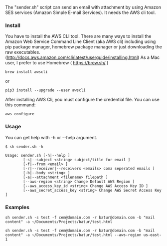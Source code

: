The "sender.sh" script can send an email with attachment by using Amazon SES services (Amazon Simple E-mail Services). It needs the AWS cli tool.

### Install

You have to install the AWS CLI tool.
There are many ways to install the Amazon Web Service Command Line Client (aka AWS cli) including using pip package manager, homebrew package manager or just downloading the raw executables.(http://docs.aws.amazon.com/cli/latest/userguide/installing.html)
As a Mac user, I prefer to use Homebrew ( https://brew.sh/ )

```
brew install awscli
```
or 
```
pip3 install --upgrade --user awscli
```

After installing AWS Cli, you must configure the credential file. You can use this command:

```
aws configure
```
### Usage

You can get help with -h or --help argument.

```
$ sh sender.sh -h

Usage: sender.sh [-h|--help ]
        [-s|--subject <string> subject/title for email ]
        [-f|--from <email> ]
        [-r|--receiver|--receivers <emails> coma seperated emails ]
        [-b|--body <string> ]
        [-a|--attachment <filename> filepath ]
        [--aws-region <string> Change Default AWS Region ]
        [--aws_access_key_id <string> Change AWS Access Key ID ]
        [--aws_secret_access_key <string> Change AWS Secret Access Key ]
```

### Examples

```
sh sender.sh -s test -f cem@domain.com -r batur@domain.com -b "mail content" -a ~/Documents/Projects/batur/test.html 
```

```
sh sender.sh -s test -f cem@domain.com -r batur@domain.com -b "mail content" -a ~/Documents/Projects/batur/test.html --aws-region us-east-1
```
